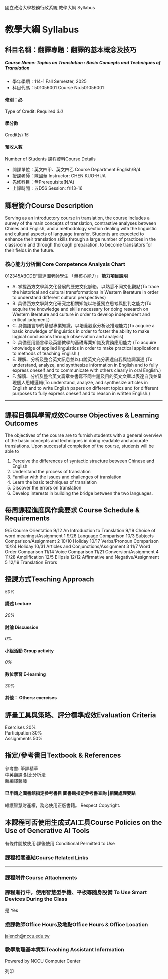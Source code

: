 國立政治大學校務行政系統 教學大綱 Syllabus
# 教學大綱 Syllabus
##  科目名稱：翻譯專題：翻譯的基本概念及技巧
#####  Course Name: Topics on Translation : Basic Concepts and Techniques of Translation
  * 學年學期：114-1 Fall Semester, 2025 
  * 科目代碼：501056001 Course No.501056001


#### 修別：必
Type of Credit: Required 
_3.0_
#### 學分數
Credit(s)
_15_
#### 預收人數
Number of Students
課程資料Course Details
  * 開課單位：英文四甲、英文四乙 Course Department:English/B/4 
  * 授課老師：陳國華 Instructor: CHEN KUO-HUA 
  * 先修科目：無Prerequisite(N/A)
  * 上課時間：五D56 Session: fri13-16


##  課程簡介Course Description
Serving as an introductory course in translation, the course includes a survey of the main concepts of translation, contrastive analyses between Chines and English, and a methodology section dealing with the linguistic and cultural aspects of language transfer. Students are expected to enhance their translation skills through a large number of practices in the classroom and through thorough preparation, to become translators for their fields in the future.
###  核心能力分析圖 Core Competence Analysis Chart
012345ABCDEF雷達圖老師學生
「無核心能力」 
**能力項目說明**
  * A. 掌握西方文學與文化發展的歷史文化脈絡，以熟悉不同文化觀點(To trace the historical and cultural transformations in Western literature in order to understand different cultural perspectives)
  * B. 具備西方文學與文化研究之相關知能以培養獨立思考與批判之能力(To acquire the knowledge and skills necessary for doing research on Western literature and culture in order to develop independent and critical judgment.)
  * C. 具備語言學的基礎專業知識，以培養觀察分析及推理能力(To acquire a basic knowledge of linguistics in order to foster the ability to make logical conclusions through observation and analysis)
  * D. 具備應用語言學及英語教學的基礎專業知識及實務應用能力 (To acquire knowledge of applied linguistics in order to make practical applications to methods of teaching English.)
  * E. 理解、分析及整合英文訊息並以口說英文充分表達自我與協調溝通 (To understand, analyze, and synthesize information in English and to fully express oneself and to communicate with others clearly in oral English.)
  * F. 解讀、分析及整合英文篇章並書寫不同主題及目的英文文章以表達自我並呈現個人思維邏輯(To understand, analyze, and synthesize articles in English and to write English papers on different topics and for different purposes to fully express oneself and to reason in written English.)


* * *
##  課程目標與學習成效Course Objectives & Learning Outcomes 
The objectives of the course are to furnish students with a general overview of the basic concepts and techniques in doing readable and accurate translations. Upon successful completion of the course, students will be able to
1) Perceive the differences of syntactic structure between Chinese and English
2) Understand the process of translation
3) Familiar with the issues and challenges of translation
4) Learn the basic techniques of translation
5) Discover the errors on translation
6) Develop interests in building the bridge between the two languages.
##  每周課程進度與作業要求 Course Schedule & Requirements
9/5 Course Orientation
9/12 An Introduction to Translation
9/19 Choice of word meanings/Assignment 1
9/26 Language Comparison
10/3 Subjects Comparison/Assignment 2
10/10 Holiday
10/17 Verbs/Pronoun Comparison 
10/24 Holiday
10/31 Articles and Conjunctions/Assignment 3
11/7 Word Order Comparison
11/14 Voice Comparison
11/21 Conversion/Assignment 4
11/28 Amplification
12/5 Ellipsis
12/12 Affirmative and Negative/Assignment 5
12/19 Translation Errors 
##  授課方式Teaching Approach
_50%_
####  講述 Lecture
_20%_
####  討論 Discussion
_0%_
####  小組活動 Group activity
_0%_
####  數位學習 E-learning
_30%_
####  其他： Others: exercises 
##  評量工具與策略、評分標準成效Evaluation Criteria
Exercises 20%  
Participation 30%  
Assignments 50%  

##  指定/參考書目Textbook & References
參考書:
筆譯精華   
中英翻譯:對比分析法   
新編譯藝譚
####  已申請之圖書館指定參考書目  圖書館指定參考書查詢 |相關處理要點
維護智慧財產權，務必使用正版書籍。 Respect Copyright.
##  本課程可否使用生成式AI工具Course Policies on the Use of Generative AI Tools
有條件開放使用:課後使用 Conditional Permitted to Use 
###  課程相關連結Course Related Links
* * *
###  課程附件Course Attachments
###  課程進行中，使用智慧型手機、平板等隨身設備 To Use Smart Devices During the Class
是  Yes
###  授課教師Office Hours及地點Office Hours & Office Location
jalench@nccu.edu.tw
###  教學助理基本資料Teaching Assistant Information
Powered by NCCU Computer Center
  
列印
